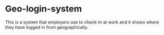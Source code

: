 # Geo-login-system
This is a system that employers use to check-in at work and it shows where they have logged in from geographically.
